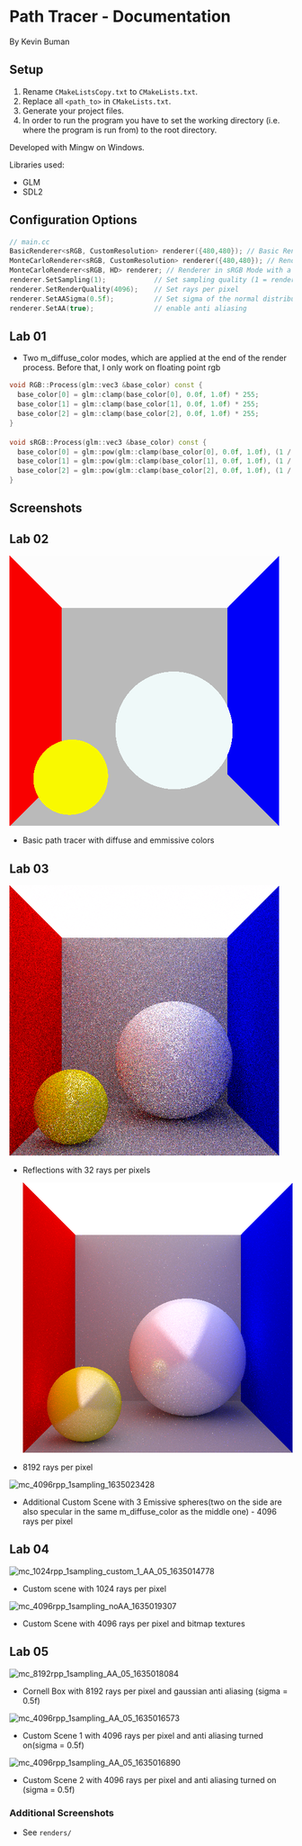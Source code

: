 # Path Tracer - Documentation

By Kevin Buman

## Setup

1) Rename `CMakeListsCopy.txt` to `CMakeLists.txt`. 
2) Replace all `<path_to>` in `CMakeLists.txt`.
3) Generate your project files.
4) In order to run the program you have to set the working directory (i.e. where the program is run from) to the root directory.

Developed with Mingw on Windows.

Libraries used:

* GLM
* SDL2

## Configuration Options

```c++
// main.cc
BasicRenderer<sRGB, CustomResolution> renderer({480,480}); // Basic Renderer (single intersection) with diffuse colors only
MonteCarloRenderer<sRGB, CustomResolution> renderer({480,480}); // Renderer in sRGB Mode with a custom resolution of 480x480
MonteCarloRenderer<sRGB, HD> renderer; // Renderer in sRGB Mode with a resolution of 1280x720
renderer.SetSampling(1); 			// Set sampling quality (1 = render every pixel, 2 = render 2x2 grids, etc.)
renderer.SetRenderQuality(4096); 	// Set rays per pixel
renderer.SetAASigma(0.5f);			// Set sigma of the normal distribution, default 0.5f
renderer.SetAA(true);				// enable anti aliasing
```

## Lab 01

* Two m_diffuse_color modes, which are applied at the end of the render process. Before that, I only work on floating point rgb

```c++
void RGB::Process(glm::vec3 &base_color) const {
  base_color[0] = glm::clamp(base_color[0], 0.0f, 1.0f) * 255;
  base_color[1] = glm::clamp(base_color[1], 0.0f, 1.0f) * 255;
  base_color[2] = glm::clamp(base_color[2], 0.0f, 1.0f) * 255;
}

void sRGB::Process(glm::vec3 &base_color) const {
  base_color[0] = glm::pow(glm::clamp(base_color[0], 0.0f, 1.0f), (1 / m_gamma)) * 255;
  base_color[1] = glm::pow(glm::clamp(base_color[1], 0.0f, 1.0f), (1 / m_gamma)) * 255;
  base_color[2] = glm::pow(glm::clamp(base_color[2], 0.0f, 1.0f), (1 / m_gamma)) * 255;
}
```

## Screenshots

## Lab 02

![mc_1rpp_1sampling_1635020069](renders\mc_1rpp_1sampling_1635020069.bmp)

* Basic path tracer with diffuse and emmissive colors

## Lab 03

![mc_32rpp_1sampling_1635014522](renders\mc_32rpp_1sampling_1635014522.bmp)

* Reflections with 32 rays per pixels

  

  ![mc_8192rpp_1sampling_noAA_1635018925](renders\mc_8192rpp_1sampling_noAA_1635018925.bmp)

* 8192 rays per pixel

![mc_4096rpp_1sampling_1635023428](E:\Github\pathtracer_cpp\documentation\renders\mc_4096rpp_1sampling_1635023428.bmp)

* Additional Custom Scene with 3 Emissive spheres(two on the side are also specular in the same m_diffuse_color as the middle one) - 4096 rays per pixel

## Lab 04

![mc_1024rpp_1sampling_custom_1_AA_05_1635014778](E:\Github\pathtracer_cpp\documentation\renders\mc_1024rpp_1sampling_custom_1_AA_05_1635014778.bmp)

* Custom scene with 1024 rays per pixel



![mc_4096rpp_1sampling_noAA_1635019307](E:\Github\pathtracer_cpp\documentation\renders\mc_4096rpp_1sampling_noAA_1635019307.bmp)

* Custom Scene with 4096 rays per pixel and bitmap textures

## Lab 05

![mc_8192rpp_1sampling_AA_05_1635018084](E:\Github\pathtracer_cpp\documentation\renders\mc_8192rpp_1sampling_AA_05_1635018084.bmp)

* Cornell Box with 8192 rays per pixel and gaussian anti aliasing (sigma = 0.5f)

![mc_4096rpp_1sampling_AA_05_1635016573](E:\Github\pathtracer_cpp\documentation\renders\mc_4096rpp_1sampling_AA_05_1635016573.bmp)

* Custom Scene 1 with 4096 rays per pixel and anti aliasing turned on(sigma = 0.5f)

![mc_4096rpp_1sampling_AA_05_1635016890](E:\Github\pathtracer_cpp\documentation\renders\mc_4096rpp_1sampling_AA_05_1635016890.bmp)

* Custom Scene 2 with 4096 rays per pixel and anti aliasing turned on (sigma = 0.5f)

### Additional Screenshots

* See `renders/` 